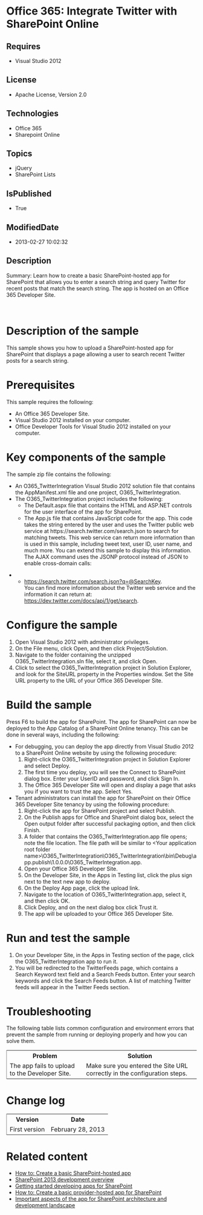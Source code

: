 # Office 365: Integrate Twitter with SharePoint Online
## Requires
* Visual Studio 2012
## License
* Apache License, Version 2.0
## Technologies
* Office 365
* Sharepoint Online
## Topics
* jQuery
* SharePoint Lists
## IsPublished
* True
## ModifiedDate
* 2013-02-27 10:02:32
## Description

<p id="header"><span class="label">Summary:</span> Learn how to create a basic SharePoint-hosted app for SharePoint that allows you to enter a search string and query Twitter for recent posts that match the search string. The app is hosted on an Office
 365 Developer Site.</p>
<div id="mainSection">
<div id="mainBody">
<div class="introduction">
<div>&nbsp;</div>
</div>
<h1 class="heading">Description of the sample</h1>
<div class="section" id="sectionSection0">
<p>This sample shows you how to upload a SharePoint-hosted app for SharePoint that displays a page allowing a user to search recent Twitter posts for a search string.</p>
</div>
<h1 class="heading">Prerequisites</h1>
<div class="section" id="sectionSection1">
<div>This sample requires the following:</div>
<ul>
<li>
<div>An Office 365 Developer Site.</div>
</li><li>
<div>Visual Studio 2012 installed on your computer.</div>
</li><li>
<div>Office Developer Tools for Visual Studio 2012 installed on your computer.</div>
</li></ul>
</div>
<h1 class="heading">Key components of the sample</h1>
<div class="section" id="sectionSection2">
<div>The sample zip file contains the following:</div>
<ul>
<li>
<div>An O365_TwitterIntegration Visual Studio 2012 solution file that contains the AppManifest.xml file and one project, O365_TwitterIntegration.</div>
</li><li>
<div>The O365_TwitterIntegration project includes the following:</div>
<ul>
<li>
<div>The Default.aspx file that contains the HTML and ASP.NET controls for the user interface of the app for SharePoint.</div>
</li><li>
<div>The App.js file that contains JavaScript code for the app. This code takes the string entered by the user and uses the Twitter public web service at https://search.twitter.com/search.json to search for matching tweets. This web service can return more
 information than is used in this sample, including tweet text, user ID, user name, and much more. You can extend this sample to display this information. The AJAX command uses the JSONP protocol instead of JSON to enable cross-domain calls:</div>
</li></ul>
</li></ul>
</div>
<div class="section" id="sectionSection2">
<ul>
<li>
<ul>
<li>
<div><a href="https://search.twitter.com/search.json?q=@SearchKey" target="_blank">https://search.twitter.com/search.json?q=@SearchKey</a>.</div>
<div>You can find more information about the Twitter web service and the information it can return at:
<a href="https://dev.twitter.com/docs/api/1/get/search" target="_blank">https://dev.twitter.com/docs/api/1/get/search</a>.</div>
</li></ul>
</li></ul>
</div>
<h1 class="heading">Configure the sample</h1>
<div class="section" id="sectionSection3">
<ol>
<li>
<div>Open Visual Studio 2012 with administrator privileges.</div>
</li><li>
<div>On the <span class="ui">File</span> menu, click <span class="ui">Open</span>, and then click
<span class="ui">Project/Solution</span>.</div>
</li><li>
<div>Navigate to the folder containing the unzipped O365_TwitterIntegration.sln file, select it, and click
<span class="ui">Open</span>.</div>
</li><li>
<div>Click to select the O365_TwitterIntegration project in Solution Explorer, and look for the
<span class="ui">SiteURL</span> property in the <span class="ui">Properties</span> window. Set the
<span class="ui">Site URL</span> property to the URL of your Office 365 Developer Site.</div>
</li></ol>
</div>
<h1 class="heading">Build the sample</h1>
<div class="section" id="sectionSection4">
<div>Press F6 to build the app for SharePoint. The app for SharePoint can now be deployed to the App Catalog of a SharePoint Online tenancy. This can be done in several ways, including the following:</div>
<ul>
<li>
<div>For debugging, you can deploy the app directly from Visual Studio 2012 to a SharePoint Online website by using the following procedure:</div>
<ol>
<li>
<div>Right-click the O365_TwitterIntegration project in Solution Explorer and select
<span class="ui">Deploy</span>.</div>
</li><li>
<div>The first time you deploy, you will see the <span class="ui">Connect to SharePoint</span> dialog box. Enter your
<span class="ui">UserID</span> and password, and click <span class="ui">Sign In</span>.</div>
</li><li>
<div>The Office 365 Developer Site will open and display a page that asks you if you want to trust the app. Select
<span class="ui">Yes</span>.</div>
</li></ol>
</li><li>
<div>Tenant administrators can install the app for SharePoint on their Office 365 Developer Site tenancy by using the following procedure:</div>
<ol>
<li>
<div>Right-click the app for SharePoint project and select <span class="ui">Publish</span>.</div>
</li><li>
<div>On the <span class="ui">Publish apps for Office and SharePoint</span> dialog box, select the
<span class="ui">Open output folder after successful packaging</span> option, and then click
<span class="ui">Finish</span>.</div>
</li><li>
<div>A folder that contains the O365_TwitterIntegration.app file opens; note the file location. The file path will be similar to
<span class="placeholder">&lt;Your application root folder name&gt;</span>\O365_TwitterIntegration\O365_TwitterIntegration\bin\Debug\app.publish\1.0.0.0\O365_TwitterIntegration.app.</div>
</li><li>
<div>Open your Office 365 Developer Site.</div>
</li><li>
<div>On the Developer Site, in the <span class="ui">Apps in Testing</span> list, click the plus sign next to the text
<span class="ui">new app to deploy</span>.</div>
</li><li>
<div>On the <span class="ui">Deploy App</span> page, click the <span class="ui">
upload</span> link.</div>
</li><li>
<div>Navigate to the location of O365_TwitterIntegration.app, select it, and then click
<span class="ui">OK</span>.</div>
</li><li>
<div>Click <span class="ui">Deploy</span>, and on the next dialog box click <span class="ui">
Trust it</span>.</div>
</li><li>
<div>The app will be uploaded to your Office 365 Developer Site.</div>
</li></ol>
</li></ul>
</div>
<h1 class="heading">Run and test the sample</h1>
<div class="section" id="sectionSection5">
<ol>
<li>
<div>On your Developer Site, in the <span class="ui">Apps in Testing</span> section of the page, click the O365_TwitterIntegration app to run it.</div>
</li><li>
<div>You will be redirected to the TwitterFeeds page, which contains a <span class="ui">
Search Keyword</span> text field and a <span class="ui">Search Feeds</span> button. Enter your search keywords and click the
<span class="ui">Search Feeds</span> button. A list of matching Twitter feeds will appear in the
<span class="ui">Twitter Feeds</span> section.</div>
</li></ol>
</div>
<h1 class="heading">Troubleshooting</h1>
<div class="section" id="sectionSection6">
<p>The following table lists common configuration and environment errors that prevent the sample from running or deploying properly and how you can solve them.</p>
<div class="caption"></div>
<div class="tableSection">
<table cellspacing="2" cellpadding="5" width="50%" frame="lhs">
<tbody>
<tr>
<th>
<div>Problem</div>
</th>
<th>
<div>Solution</div>
</th>
</tr>
<tr>
<td>
<div>The app fails to upload to the Developer Site.</div>
</td>
<td>
<div>Make sure you entered the Site URL correctly in the configuration steps.</div>
</td>
</tr>
</tbody>
</table>
</div>
</div>
<h1 class="heading">Change log</h1>
<div class="section" id="sectionSection7">
<div class="caption"></div>
<div class="tableSection">
<table cellspacing="2" cellpadding="5" width="50%" frame="lhs">
<tbody>
<tr>
<th>
<div>Version</div>
</th>
<th>
<div>Date</div>
</th>
</tr>
<tr>
<td>
<div>First version</div>
</td>
<td>
<div>February 28, 2013</div>
</td>
</tr>
</tbody>
</table>
</div>
</div>
<h1 class="heading">Related content</h1>
<div class="section" id="sectionSection8">
<ul>
<li>
<div><a href="http://msdn.microsoft.com/library/1b992485-6efe-4ea4-a18c-221689b0b66f.aspx" target="_blank">How to: Create a basic SharePoint-hosted app</a></div>
</li><li>
<div><a href="http://msdn.microsoft.com/library/f86e2695-4d7a-4fc5-bc23-689de96c4b06.aspx" target="_blank">SharePoint 2013 development overview</a></div>
</li><li>
<div><a href="http://msdn.microsoft.com/library/d07e0a13-1e74-4128-857a-513dedbfef33.aspx" target="_blank">Getting started developing apps for SharePoint</a></div>
</li><li>
<div><a href="http://msdn.microsoft.com/library/3038dd73-41ee-436f-8c78-ef8e6869bf7b.aspx" target="_blank">How to: Create a basic provider-hosted app for SharePoint</a></div>
</li><li>
<div><a href="http://msdn.microsoft.com/library/ae96572b-8f06-4fd3-854f-fc312f7f2d88.aspx" target="_blank">Important aspects of the app for SharePoint architecture and development landscape</a></div>
</li></ul>
</div>
</div>
</div>
